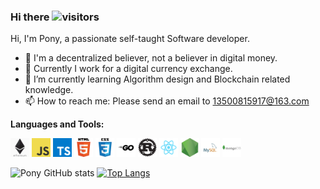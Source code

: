 ### Hi there ![visitors](https://visitor-badge.laobi.icu/badge?page_id=pony13500815917)

Hi, I'm Pony, a passionate self-taught Software developer.

- 💝 I'm a decentralized believer, not a believer in digital money.
- 🔭 Currently I work for a digital currency exchange.
- 🌱 I’m currently learning Algorithm design and Blockchain related knowledge.
- 📫 How to reach me: Please send an email to 13500815917@163.com

**Languages and Tools:**

<code><img src="https://raw.githubusercontent.com/github/explore/80688e429a7d4ef2fca1e82350fe8e3517d3494d/topics/ethereum/ethereum.png" height="30" alt="Ethereum"/></code>
<code><img src="https://raw.githubusercontent.com/github/explore/80688e429a7d4ef2fca1e82350fe8e3517d3494d/topics/javascript/javascript.png" height="30" alt="JavaScript"/></code>
<code><img src="https://raw.githubusercontent.com/github/explore/80688e429a7d4ef2fca1e82350fe8e3517d3494d/topics/typescript/typescript.png" height="30" alt="TypeScript"/></code>
<code><img src="https://raw.githubusercontent.com/github/explore/80688e429a7d4ef2fca1e82350fe8e3517d3494d/topics/html/html.png" height="30" alt="HTML"/></code>
<code><img src="https://raw.githubusercontent.com/github/explore/80688e429a7d4ef2fca1e82350fe8e3517d3494d/topics/css/css.png" height="30" alt="CSS"/></code>
<code><img src="https://raw.githubusercontent.com/github/explore/80688e429a7d4ef2fca1e82350fe8e3517d3494d/topics/go/go.png" height="30" alt="Go"/></code>
<code><img src="https://raw.githubusercontent.com/github/explore/80688e429a7d4ef2fca1e82350fe8e3517d3494d/topics/rust/rust.png" height="30" alt="rust"/></code>
<code><img src="https://raw.githubusercontent.com/github/explore/80688e429a7d4ef2fca1e82350fe8e3517d3494d/topics/react/react.png" height="30" alt="React"/></code>
<code><img src="https://raw.githubusercontent.com/github/explore/80688e429a7d4ef2fca1e82350fe8e3517d3494d/topics/nodejs/nodejs.png" height="30" alt="Node.js"/></code>
<code><img src="https://raw.githubusercontent.com/github/explore/80688e429a7d4ef2fca1e82350fe8e3517d3494d/topics/mysql/mysql.png" height="30" alt="MySql"/></code>
<code><img src="https://raw.githubusercontent.com/github/explore/80688e429a7d4ef2fca1e82350fe8e3517d3494d/topics/mongodb/mongodb.png" height="30" alt="MongoDB"/></code>

![Pony GitHub stats](https://github-readme-stats.vercel.app/api?username=pony13500815917&count_private=true&show_icons=true&theme=highcontrast)
[![Top Langs](https://github-readme-stats.vercel.app/api/top-langs/?username=pony13500815917&layout=compact)](https://github.com/anuraghazra/github-readme-stats)
